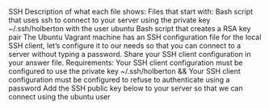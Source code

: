 SSH
Description of what each file shows:
Files that start with:
Bash script that uses ssh to connect to your server using the private key ~/.ssh/holberton with the user ubuntu
Bash script that creates a RSA key pair
The Ubuntu Vagrant machine has an SSH configuration file for the local SSH client, let’s configure it to our needs so that you can connect to a server without typing a password. Share your SSH client configuration in your answer file. Requirements: Your SSH client configuration must be configured to use the private key ~/.ssh/holberton && Your SSH client configuration must be configured to refuse to authenticate using a password
Add the SSH public key below to your server so that we can connect using the ubuntu user

